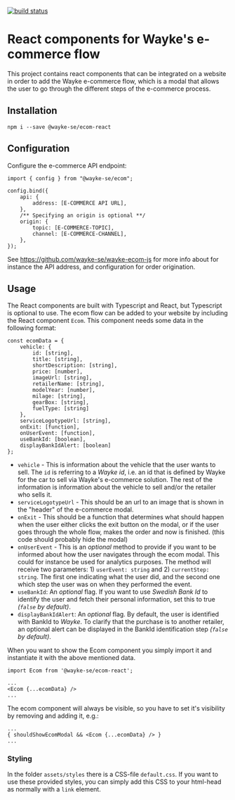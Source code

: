 [![build status](https://api.travis-ci.org/wayke-se/wayke-ecom-react.svg?branch=master)](https://api.travis-ci.org/wayke-se/wayke-ecom-react.svg?branch=master)

# React components for Wayke's e-commerce flow
This project contains react components that can be integrated on a website in order to add the Wayke e-commerce flow, which is a modal that allows the user to go through the different steps of the e-commerce process.

## Installation
`npm i --save @wayke-se/ecom-react`

## Configuration
Configure the e-commerce API endpoint:

```
import { config } from "@wayke-se/ecom";

config.bind({
    api: {
        address: [E-COMMERCE API URL],
    },
    /** Specifying an origin is optional **/
    origin: {
        topic: [E-COMMERCE-TOPIC],
        channel: [E-COMMERCE-CHANNEL],
    },
});
```

See https://github.com/wayke-se/wayke-ecom-js for more info about for instance the API address, and configuration for order origination.

## Usage

The React components are built with Typescript and React, but Typescript is optional to use. The ecom flow can be added to your website by including the React component `Ecom`. This component needs some data in the following format:

```
const ecomData = {
    vehicle: {
        id: [string],
        title: [string],
        shortDescription: [string],
        price: [number],
        imageUrl: [string],
        retailerName: [string],
        modelYear: [number],
        milage: [string],
        gearBox: [string],
        fuelType: [string]
    },
    serviceLogotypeUrl: [string],
    onExit: [function],
    onUserEvent: [function],
    useBankId: [boolean],
    displayBankIdAlert: [boolean]
};
```

* `vehicle` - This is information about the vehicle that the user wants to sell. The `id` is referring to a *Wayke id*, i.e. an id that is defined by Wayke for the car to sell via Wayke's e-commerce solution. The rest of the information is information about the vehicle to sell and/or the retailer who sells it.
* `serviceLogotypeUrl` - This should be an url to an image that is shown in the "header" of the e-commerce modal.
* `onExit` - This should be a function that determines what should happen when the user either clicks the exit button on the modal, or if the user goes through the whole flow, makes the order and now is finished. (this code should probably hide the modal)
* `onUserEvent` - This is an *optional* method to provide if you want to be informed about how the user navigates through the ecom modal. This could for instance be used for analytics purposes. The method will receive two parameters: 1) `userEvent: string` and 2) `currentStep: string`. The first one indicating what the user did, and the second one which step the user was on when they performed the event.
* `useBankId`: An *optional* flag. If you want to use _Swedish Bank Id_ to identify the user and fetch their personal information, set this to true _(`false` by default)_.
* `displayBankIdAlert`: An *optional* flag. By default, the user is identified with BankId to _Wayke_. To clarify that the purchase is to another retailer, an optional alert can be displayed in the BankId identification step _(`false` by default)_.

When you want to show the Ecom component you simply import it and instantiate it with the above mentioned data.

```
import Ecom from '@wayke-se/ecom-react';

...
<Ecom {...ecomData} />
...
```

The ecom component will always be visible, so you have to set it's visibility by removing and adding it, e.g.:

```
...
{ shouldShowEcomModal && <Ecom {...ecomData} /> }
...
```

### Styling

In the folder `assets/styles` there is a CSS-file `default.css`. If you want to use these provided styles, you can simply add this CSS to your html-head as normally with a `link` element.
